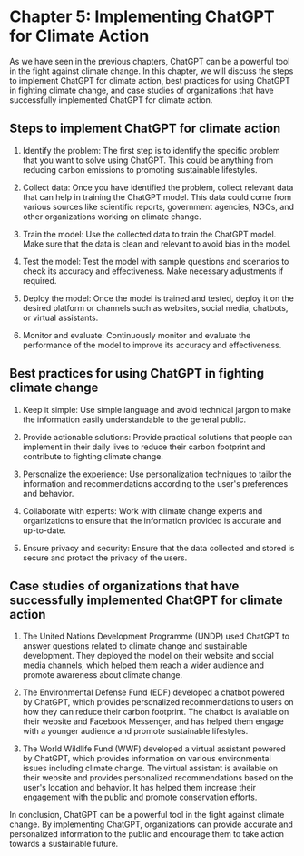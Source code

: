 Chapter 5: Implementing ChatGPT for Climate Action
==================================================

As we have seen in the previous chapters, ChatGPT can be a powerful tool in the fight against climate change. In this chapter, we will discuss the steps to implement ChatGPT for climate action, best practices for using ChatGPT in fighting climate change, and case studies of organizations that have successfully implemented ChatGPT for climate action.

Steps to implement ChatGPT for climate action
---------------------------------------------

1. Identify the problem: The first step is to identify the specific problem that you want to solve using ChatGPT. This could be anything from reducing carbon emissions to promoting sustainable lifestyles.

2. Collect data: Once you have identified the problem, collect relevant data that can help in training the ChatGPT model. This data could come from various sources like scientific reports, government agencies, NGOs, and other organizations working on climate change.

3. Train the model: Use the collected data to train the ChatGPT model. Make sure that the data is clean and relevant to avoid bias in the model.

4. Test the model: Test the model with sample questions and scenarios to check its accuracy and effectiveness. Make necessary adjustments if required.

5. Deploy the model: Once the model is trained and tested, deploy it on the desired platform or channels such as websites, social media, chatbots, or virtual assistants.

6. Monitor and evaluate: Continuously monitor and evaluate the performance of the model to improve its accuracy and effectiveness.

Best practices for using ChatGPT in fighting climate change
-----------------------------------------------------------

1. Keep it simple: Use simple language and avoid technical jargon to make the information easily understandable to the general public.

2. Provide actionable solutions: Provide practical solutions that people can implement in their daily lives to reduce their carbon footprint and contribute to fighting climate change.

3. Personalize the experience: Use personalization techniques to tailor the information and recommendations according to the user's preferences and behavior.

4. Collaborate with experts: Work with climate change experts and organizations to ensure that the information provided is accurate and up-to-date.

5. Ensure privacy and security: Ensure that the data collected and stored is secure and protect the privacy of the users.

Case studies of organizations that have successfully implemented ChatGPT for climate action
-------------------------------------------------------------------------------------------

1. The United Nations Development Programme (UNDP) used ChatGPT to answer questions related to climate change and sustainable development. They deployed the model on their website and social media channels, which helped them reach a wider audience and promote awareness about climate change.

2. The Environmental Defense Fund (EDF) developed a chatbot powered by ChatGPT, which provides personalized recommendations to users on how they can reduce their carbon footprint. The chatbot is available on their website and Facebook Messenger, and has helped them engage with a younger audience and promote sustainable lifestyles.

3. The World Wildlife Fund (WWF) developed a virtual assistant powered by ChatGPT, which provides information on various environmental issues including climate change. The virtual assistant is available on their website and provides personalized recommendations based on the user's location and behavior. It has helped them increase their engagement with the public and promote conservation efforts.

In conclusion, ChatGPT can be a powerful tool in the fight against climate change. By implementing ChatGPT, organizations can provide accurate and personalized information to the public and encourage them to take action towards a sustainable future.
